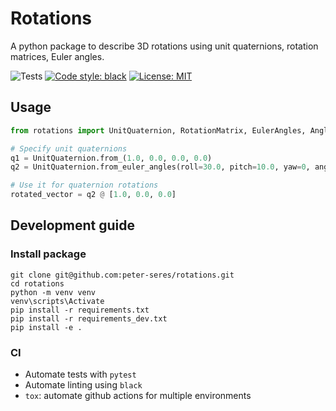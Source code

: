 # Rotations

A python package to describe 3D rotations using unit quaternions, rotation matrices, Euler angles. 

![Tests](https://github.com/Speterius/python-template/actions/workflows/test.yml/badge.svg)
[![Code style: black](https://img.shields.io/badge/code%20style-black-000000.svg)](https://github.com/psf/black)
 [![License: MIT](https://img.shields.io/badge/License-MIT-purple.svg)](https://opensource.org/licenses/MIT)


## Usage

```python
from rotations import UnitQuaternion, RotationMatrix, EulerAngles, AngleType

# Specify unit quaternions
q1 = UnitQuaternion.from_(1.0, 0.0, 0.0, 0.0)
q2 = UnitQuaternion.from_euler_angles(roll=30.0, pitch=10.0, yaw=0, angletype=AngleType.DEGREES)

# Use it for quaternion rotations
rotated_vector = q2 @ [1.0, 0.0, 0.0]
```

## Development guide

### Install package 

```
git clone git@github.com:peter-seres/rotations.git
cd rotations
python -m venv venv
venv\scripts\Activate
pip install -r requirements.txt
pip install -r requirements_dev.txt
pip install -e .
```

### CI
- Automate tests with `pytest`
- Automate linting using `black`
- `tox`: automate github actions for multiple environments
